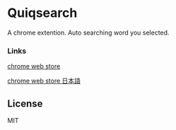 # Quiqsearch
A chrome extention. Auto searching word you selected.

### Links

[chrome web store](https://chrome.google.com/webstore/detail/quiqserch/aemnbkipehpanmmiicmofabkfllcmajj)

[chrome web store 日本語](https://chrome.google.com/webstore/detail/aemnbkipehpanmmiicmofabkfllcmajj/publish-accepted?hl=ja)

## License
MIT
